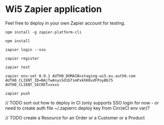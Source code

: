 # Wi5 Zapier application

Feel free to deploy in your own Zapier account for testing.

```
npm install -g zapier-platform-cli

npm install

zapier login --sso

zapier register

zapier test

zapier env:set 0.0.1 AUTH0_DOMAIN=staging-wi5.eu.auth0.com AUTH0_CLIENT_ID=NAjTwAnysSd1bTsmPxkhK0vdFPoyBb75 AUTH0_CLIENT_SECRET=xxxx

zapier push
```

// TODO sort out how to deploy in CI (only supports SSO login for now - or need to create auth file ~/.zapierrc deploy key from CircleCI env var)?

// TODO create a Resource for an Order or a Customer or a Product
